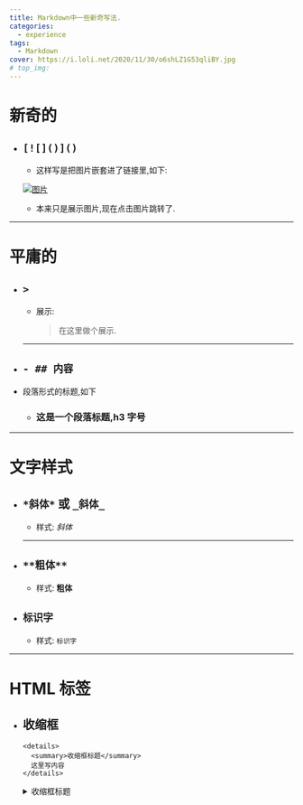 ```yaml
---
title: Markdown中一些新奇写法.
categories:
  - experience
tags:
  - Markdown
cover: https://i.loli.net/2020/11/30/o6shLZ1G53qliBY.jpg
# top_img:
---
```


<!--
 * @Author: Weidows
 * @Date: 2020-11-30 00:09:37
 * @LastEditors: Weidows
 * @LastEditTime: 2020-12-01 16:39:54
 * @FilePath: \Weidowsd:\Game\Demo\Github\Blog\source\_posts\experience\markdown.md
 * @Description:
-->

# 新奇的

- ## `[![]()]()`

  - 这样写是把图片嵌套进了链接里,如下:

  [![图片](https://i.loli.net/2020/11/30/o6shLZ1G53qliBY.jpg)](https://i.loli.net/2020/11/30/o6shLZ1G53qliBY.jpg)

  - 本来只是展示图片,现在点击图片跳转了.

---

# 平庸的

- ## `>`
  - 展示:
    > 在这里做个展示.
  ***
- ## `- ## 内容`
- 段落形式的标题,如下
  - ### 这是一个段落标题,h3 字号

---

# 文字样式

- ## `*斜体*` 或 `_斜体_`
  - 样式:
    _斜体_
  ***
- ## `**粗体**`
  - 样式:
    **粗体**
- ## `标识字`
  - 样式:
    `标识字`

---

# HTML 标签

- ## 收缩框
  ```
  <details>
    <summary>收缩框标题</summary>
    这里写内容
  </details>
  ```
  <details>
    <summary>收缩框标题</summary>
    这里写内容
  </details>
